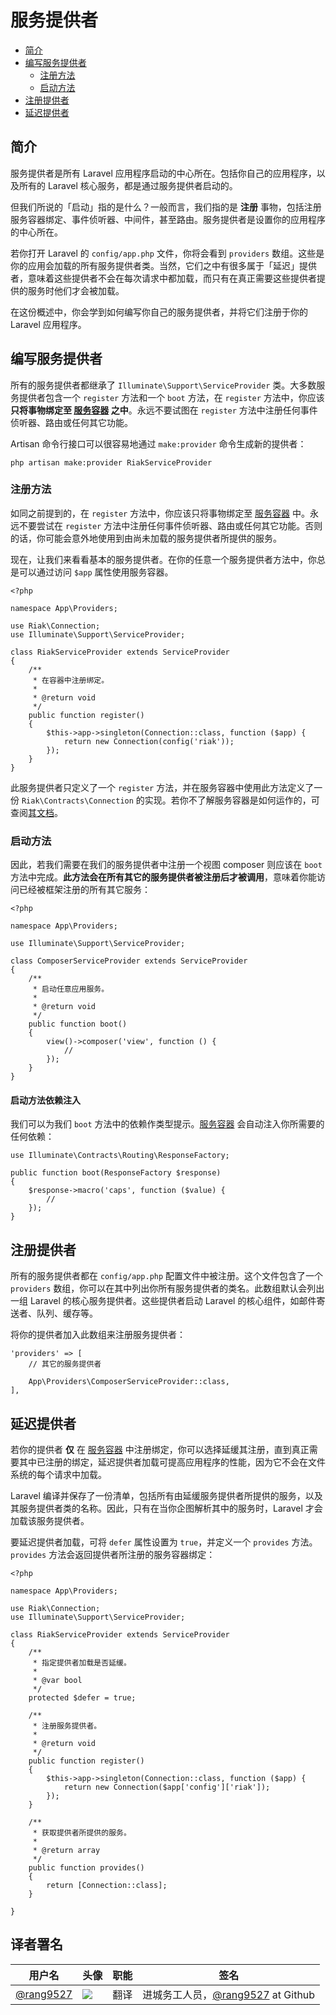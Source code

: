 # 服务提供者

- [简介](#introduction)
- [编写服务提供者](#writing-service-providers)
    - [注册方法](#the-register-method)
    - [启动方法](#the-boot-method)
- [注册提供者](#registering-providers)
- [延迟提供者](#deferred-providers)

<a name="introduction"></a>
## 简介

服务提供者是所有 Laravel 应用程序启动的中心所在。包括你自己的应用程序，以及所有的 Laravel 核心服务，都是通过服务提供者启动的。

但我们所说的「启动」指的是什么？一般而言，我们指的是 **注册** 事物，包括注册服务容器绑定、事件侦听器、中间件，甚至路由。服务提供者是设置你的应用程序的中心所在。

若你打开 Laravel 的 `config/app.php` 文件，你将会看到 `providers` 数组。这些是你的应用会加载的所有服务提供者类。当然，它们之中有很多属于「延迟」提供者，意味着这些提供者不会在每次请求中都加载，而只有在真正需要这些提供者提供的服务时他们才会被加载。

在这份概述中，你会学到如何编写你自己的服务提供者，并将它们注册于你的 Laravel 应用程序。

<a name="writing-service-providers"></a>
## 编写服务提供者

所有的服务提供者都继承了 `Illuminate\Support\ServiceProvider` 类。大多数服务提供者包含一个 `register` 方法和一个 `boot` 方法，在 `register` 方法中，你应该 **只将事物绑定至 [服务容器](/docs/{{version}}/container) 之中**。永远不要试图在 `register` 方法中注册任何事件侦听器、路由或任何其它功能。

Artisan 命令行接口可以很容易地通过 `make:provider` 命令生成新的提供者：

    php artisan make:provider RiakServiceProvider

<a name="the-register-method"></a>
### 注册方法

如同之前提到的，在 `register` 方法中，你应该只将事物绑定至 [服务容器](/docs/{{version}}/container) 中。永远不要尝试在 `register` 方法中注册任何事件侦听器、路由或任何其它功能。否则的话，你可能会意外地使用到由尚未加载的服务提供者所提供的服务。

现在，让我们来看看基本的服务提供者。在你的任意一个服务提供者方法中，你总是可以通过访问 `$app` 属性使用服务容器。

    <?php

    namespace App\Providers;

    use Riak\Connection;
    use Illuminate\Support\ServiceProvider;

    class RiakServiceProvider extends ServiceProvider
    {
        /**
         * 在容器中注册绑定。
         *
         * @return void
         */
        public function register()
        {
            $this->app->singleton(Connection::class, function ($app) {
                return new Connection(config('riak'));
            });
        }
    }

此服务提供者只定义了一个 `register` 方法，并在服务容器中使用此方法定义了一份 `Riak\Contracts\Connection` 的实现。若你不了解服务容器是如何运作的，可查阅[其文档](/docs/{{version}}/container)。

<a name="the-boot-method"></a>
### 启动方法

因此，若我们需要在我们的服务提供者中注册一个视图 composer 则应该在 `boot` 方法中完成。**此方法会在所有其它的服务提供者被注册后才被调用**，意味着你能访问已经被框架注册的所有其它服务：

    <?php

    namespace App\Providers;

    use Illuminate\Support\ServiceProvider;

    class ComposerServiceProvider extends ServiceProvider
    {
        /**
         * 启动任意应用服务。
         *
         * @return void
         */
        public function boot()
        {
            view()->composer('view', function () {
                //
            });
        }
    }

#### 启动方法依赖注入

我们可以为我们 `boot` 方法中的依赖作类型提示。[服务容器](/docs/{{version}}/container) 会自动注入你所需要的任何依赖：

    use Illuminate\Contracts\Routing\ResponseFactory;

    public function boot(ResponseFactory $response)
    {
        $response->macro('caps', function ($value) {
            //
        });
    }

<a name="registering-providers"></a>
## 注册提供者

所有的服务提供者都在 `config/app.php` 配置文件中被注册。这个文件包含了一个 `providers` 数组，你可以在其中列出你所有服务提供者的类名。此数组默认会列出一组 Laravel 的核心服务提供者。这些提供者启动 Laravel 的核心组件，如邮件寄送者、队列、缓存等。

将你的提供者加入此数组来注册服务提供者：

    'providers' => [
        // 其它的服务提供者

        App\Providers\ComposerServiceProvider::class,
    ],

<a name="deferred-providers"></a>
## 延迟提供者

若你的提供者 **仅** 在 [服务容器](/docs/{{version}}/container) 中注册绑定，你可以选择延缓其注册，直到真正需要其中已注册的绑定，延迟提供者加载可提高应用程序的性能，因为它不会在文件系统的每个请求中加载。

Laravel 编译并保存了一份清单，包括所有由延缓服务提供者所提供的服务，以及其服务提供者类的名称。因此，只有在当你企图解析其中的服务时，Laravel 才会加载该服务提供者。

要延迟提供者加载，可将 `defer` 属性设置为 `true`，并定义一个 `provides` 方法。`provides` 方法会返回提供者所注册的服务容器绑定：

    <?php

    namespace App\Providers;

    use Riak\Connection;
    use Illuminate\Support\ServiceProvider;

    class RiakServiceProvider extends ServiceProvider
    {
        /**
         * 指定提供者加载是否延缓。
         *
         * @var bool
         */
        protected $defer = true;

        /**
         * 注册服务提供者。
         *
         * @return void
         */
        public function register()
        {
            $this->app->singleton(Connection::class, function ($app) {
                return new Connection($app['config']['riak']);
            });
        }

        /**
         * 获取提供者所提供的服务。
         *
         * @return array
         */
        public function provides()
        {
            return [Connection::class];
        }

    }

## 译者署名
| 用户名 | 头像 | 职能 | 签名 |
|---|---|---|---|
| [@rang9527](https://github.com/rang9527)  | <img class="avatar-66 rm-style" src="https://avatars2.githubusercontent.com/u/10138783?v=3&s=132">  |  翻译  | 进城务工人员，[@rang9527](https://github.com/rang9527/) at Github  |
